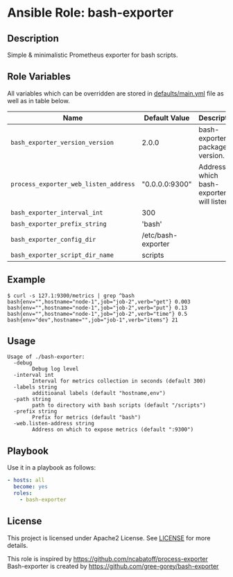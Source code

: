 
# Ansible Role: bash-exporter

## Description

Simple & minimalistic Prometheus exporter for bash scripts.

## Role Variables

All variables which can be overridden are stored in [defaults/main.yml](defaults/main.yml) file as well as in table below.

| Name           | Default Value | Description                        |
| -------------- | ------------- | -----------------------------------|
| `bash_exporter_version_version` | 2.0.0 | bash-exporter package version. |
| `process_exporter_web_listen_address` | "0.0.0.0:9300" | Address on which bash-exporter will listen |
| `bash_exporter_interval_int` | 300 | |
| `bash_exporter_prefix_string` | 'bash'| |
| `bash_exporter_config_dir` | /etc/bash-exporter | |
| `bash_exporter_script_dir_name` | scripts | |

## Example

```console
$ curl -s 127.1:9300/metrics | grep ^bash
bash{env="",hostname="node-1",job="job-2",verb="get"} 0.003
bash{env="",hostname="node-1",job="job-2",verb="put"} 0.13
bash{env="",hostname="node-1",job="job-2",verb="time"} 0.5
bash{env="dev",hostname="",job="job-1",verb="items"} 21
```

## Usage

```console
Usage of ./bash-exporter:
  -debug
    	Debug log level
  -interval int
    	Interval for metrics collection in seconds (default 300)
  -labels string
    	additioanal labels (default "hostname,env")
  -path string
    	path to directory with bash scripts (default "/scripts")
  -prefix string
    	Prefix for metrics (default "bash")
  -web.listen-address string
    	Address on which to expose metrics (default ":9300")
```

## Playbook

Use it in a playbook as follows:

```yaml
- hosts: all
  become: yes
  roles:
    - bash-exporter
```

## License

This project is licensed under Apache2 License. See [LICENSE](/LICENSE) for more details.

This role is inspired by https://github.com/ncabatoff/process-exporter
Bash-exporter is created by https://github.com/gree-gorey/bash-exporter

